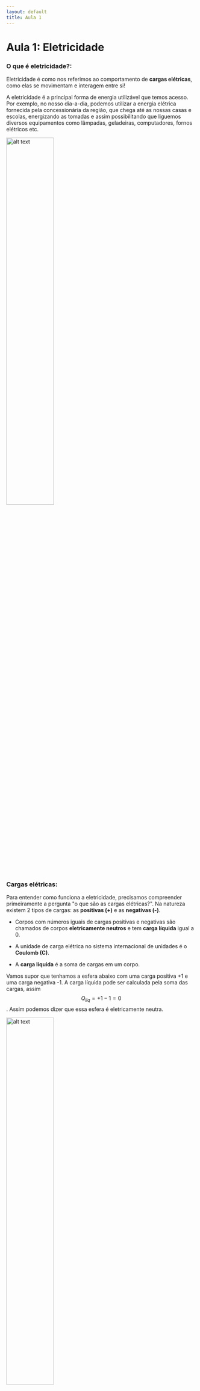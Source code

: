 ```yaml
---
layout: default
title: Aula 1
---
```


# Aula 1: Eletricidade
### O que é eletricidade?:

Eletricidade é como nos referimos ao comportamento de **cargas elétricas**, como elas se movimentam e interagem entre si! 

A eletricidade é a principal forma de energia utilizável que temos acesso. Por exemplo, no nosso dia-a-dia, podemos utilizar a energia elétrica fornecida pela concessionária da região, que chega até as nossas casas e escolas, energizando as tomadas e assim possibilitando que liguemos diversos equipamentos como lâmpadas, geladeiras, computadores, fornos elétricos etc.

<img src="IMAGES/power-lines-jump-rope.gif" alt="alt text" style="width:50%;">

### Cargas elétricas:

Para entender como funciona a eletricidade, precisamos compreender primeiramente a pergunta "o que são as cargas elétricas?". Na natureza existem 2 tipos de cargas: as **positivas (+)** e as **negativas (-)**. 

 - Corpos com números iguais de cargas positivas e negativas são chamados de corpos **eletricamente neutros** e tem **carga líquida** igual a 0.

 - A unidade de carga elétrica no sistema internacional de unidades é o **Coulomb (C)**.

 - A **carga líquida** é a soma de cargas em um corpo. 

Vamos supor que tenhamos a esfera abaixo com uma carga positiva +1 e uma carga negativa -1. A carga líquida pode ser calculada pela soma das cargas, assim $$Q_{liq} = +1 -1 = 0$$. Assim podemos dizer que essa esfera é eletricamente neutra. 

<img src="IMAGES/image.png" alt="alt text" style="width:50%;">

 - Corpos com mais cargas positivas que cargas negativas, são corpos **eletricamente positivos** e tem carga líquida maior que 0.
   
 - De maneira similar, corpos com mais cargas negativas que cargas positivas são corpos **eletricamente negativos** e tem carga líquida menor que 0. 

 - Cargas positivas e negativas se atraem, enquanto cargas de mesma natureza se repelem. 


Essa atração e repulsão acontecem pela chamada **lei de Coulomb**! Essa lei é uma equação matemática que permite que engenheiros e cientistas calculem a força de atração ou repulsão sofrida por duas cargas pela distância entre elas e o valor dessas cargas. Não se assuste! Vamos entender como ela funciona.

#### Lei de Coulomb:

$$F = k \cdot \frac{|q_1 \cdot q_2|}{r^2}$$

#### ⚡ Observações:
Essa equação muito doida diz para nós basicamente que:

- A força é **atrativa** se as cargas forem **opostas** (positivo e negativo).
- A força é **repulsiva** se as cargas forem **de mesma natureza** (positivo e positivo ou negativo e negativo).

Confira a simulação abaixo para ver a Lei de Coulomb em ação. Clique em escala macro, mova o boneco, altere entre cargas positivas e negativas e veja a força elétrica mudando!

<iframe src="https://phet.colorado.edu/sims/html/coulombs-law/latest/coulombs-law_all.html?locale=pt_BR" width="100%" height="500px"></iframe>

Reparou que quando colocamos uma carga positiva e a outra negativa, os bonecos precisam puxar as cargas para elas ficarem paradas? Isso é porque elas se **atraem** uma em direção a outra.

Quando colocamos cargas com sinais iguais, os bonecos começam a empurrar as cargas. Isso é porque as cargas se **repelem**!

Tudo bem, falamos sobre a existência desses dois tipos de carga, mas essa ainda não é uma resposta completa para a pergunta que nos fizemos. Talvez uma melhor pergunta para entendermos o que são as cargas elétricas seja nos perguntar "de onde essas cargas vem?". A resposta para essa pergunta está nos átomos!

---

### Os átomos:

Os **átomos** são unidades fundamentais de formação da matéria e são compostos por 3 partículas fundamentais: os **prótons**, **neutrons** e **elétrons**. 

 - **Prótons** são partículas com carga positiva $$+e$$, onde $$e$$ é o que nós chamamos de **carga elementar**. Prótons tem massa $$ m \approx 1 u $$, onde $$u$$ é 1/12 da massa de um átomo de carbono). 

 - Os **neutrons** são partículas eletricamente neutras e tem aproximadamente a mesma massa do próton. 

 - Já os **elétrons** tem carga negativa $$-e$$ e massa aproximada de $$\frac{1u}{1836}$$. 

Repare que os prótons e elétrons tem a mesma carga, com sinal trocado. Em muitos cálculos de massa atômica, que é muito utilizado na química, desconsideramos a massa dos elétrons uma vez que ela é muito muito muito baixa. 

Além disso, os átomos tem 2 regiões principais: o **núcleo** e a **eletrosfera**. 

 - O **núcleo** dos átomos é **eletricamente positivo**, é onde se concentram um ou mais prótons e pode ou não possuir neutrons também. O número de prótons no núcleo define qual elemento da tabela periódica aquele átomo representa.

 - A **eletrosfera** é a região em volta do núcleo atômico onde habitam os elétrons.

<img src="IMAGES/image-1.png" alt="alt text" style="width:40%;">

Quando um átomo tem o mesmo número de prótons e elétrons, como vimos anteriormente, ele é eletricamente neutro, pois apresenta carga líquida nula. Quando um átomo tem números diferentes de prótons e elétrons, ele pode ser eletricamente positivo ou negativo e passa a ser um **íon**.

Para ter um número diferente de elétrons e prótons e se tornar um íon, um átomo deve perder ou ganhar elétrons. Quando um átomo ganha um ou mais elétrons, ele passa a ter carga líquida negativa, pois tem mais cargas negativas que cargas positivas. Íons com carga negativa são chamados de **ânions**.

Agora, quando um átomo perde elétrons, ele passa a ter carga líquida positiva, pois tem mais cargas positivas que cargas negativas. Íons com carga positiva são chamados de **cátions**.

Vamos ver a física atômica em ação! Lembre-se do que falamos, clique no botão "ÁTOMO" e monte um átomo (ou um íon) na simulação abaixo:

<iframe src="https://phet.colorado.edu/sims/html/build-an-atom/latest/build-an-atom_all.html?locale=pt_BR" width="100%" height="500px"></iframe>

---
